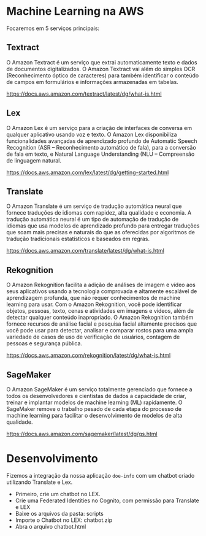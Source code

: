 # Machine Learning na AWS

Focaremos em 5 serviços principais: 

## Textract 

O Amazon Textract é um serviço que extrai automaticamente texto e dados de documentos digitalizados. O Amazon Textract vai além do simples OCR (Reconhecimento óptico de caracteres) para também identificar o conteúdo de campos em formulários e informações armazenadas em tabelas.

https://docs.aws.amazon.com/textract/latest/dg/what-is.html

## Lex
O Amazon Lex é um serviço para a criação de interfaces de conversa em qualquer aplicativo usando voz e texto. O Amazon Lex disponibiliza funcionalidades avançadas de aprendizado profundo de Automatic Speech Recognition (ASR – Reconhecimento automático de fala), para a conversão de fala em texto, e Natural Language Understanding (NLU – Compreensão de linguagem natural.

https://docs.aws.amazon.com/lex/latest/dg/getting-started.html

## Translate
O Amazon Translate é um serviço de tradução automática neural que fornece traduções de idiomas com rapidez, alta qualidade e economia. A tradução automática neural é um tipo de automação de tradução de idiomas que usa modelos de aprendizado profundo para entregar traduções que soam mais precisas e naturais do que as oferecidas por algoritmos de tradução tradicionais estatísticos e baseados em regras.

https://docs.aws.amazon.com/translate/latest/dg/what-is.html

## Rekognition 
O Amazon Rekognition facilita a adição de análises de imagem e vídeo aos seus aplicativos usando a tecnologia comprovada e altamente escalável de aprendizagem profunda, que não requer conhecimentos de machine learning para usar. Com o Amazon Rekognition, você pode identificar objetos, pessoas, texto, cenas e atividades em imagens e vídeos, além de detectar qualquer conteúdo inapropriado. O Amazon Rekognition também fornece recursos de análise facial e pesquisa facial altamente precisos que você pode usar para detectar, analisar e comparar rostos para uma ampla variedade de casos de uso de verificação de usuários, contagem de pessoas e segurança pública.

https://docs.aws.amazon.com/rekognition/latest/dg/what-is.html


## SageMaker

O Amazon SageMaker é um serviço totalmente gerenciado que fornece a todos os desenvolvedores e cientistas de dados a capacidade de criar, treinar e implantar modelos de machine learning (ML) rapidamente. O SageMaker remove o trabalho pesado de cada etapa do processo de machine learning para facilitar o desenvolvimento de modelos de alta qualidade.

https://docs.aws.amazon.com/sagemaker/latest/dg/gs.html

# Desenvolvimento

Fizemos a integração da nossa aplicação `doe-info` com um chatbot criado utilizando Translate e Lex.

- Primeiro, crie um chatbot no LEX.
- Crie uma Federated Identities no Cognito, com permissão para Translate e LEX
- Baixe os arquivos da pasta: scripts
- Importe o Chatbot no LEX: chatbot.zip 
- Abra o arquivo chatbot.html 

